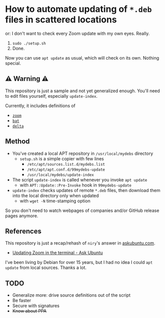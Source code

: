 # How to automate updating of `*.deb` files in scattered locations

or: I don't want to check every Zoom update with my own eyes. Really.

1. `sudo ./setup.sh`
2. Done.

Now you can use `apt update` as usual, which will check on its own. Nothing special.

## ⚠ Warning ⚠

This repository is just a sample and not yet generalized enough. You'll need to edit files
yourself, especially `update-index`.

Currently, it includes definitions of

* [`zoom`](https://zoom.us/download?os=linux)
* [`bat`](https://github.com/sharkdp/bat)
* [`delta`](https://github.com/dandavison/delta)

## Method

* You've created a local APT repository in `/usr/local/mydebs` directory
  * `setup.sh` is a simple copier with few lines
    * `/etc/apt/sources.list.d/mydebs.list`
    * `/etc/apt/apt.conf.d/99mydebs-update`
    * `/usr/local/mydebs/update-index`
* The script `update-index` is called whenever you invoke `apt update`
  * with `APT::Update::Pre-Invoke` hook in `99mydebs-update`
* `update-index` checks updates of remote `*.deb` files, then download them into the local
  directory only when updated
  * with `wget -N` time-stamping option

So you don't need to watch webpages of companies and/or GitHub release pages anymore.

## References

This repository is just a recap/rehash of `niry`'s answer in [askubuntu.com](https://askubuntu.com).

* [Updating Zoom in the terminal - Ask Ubuntu](https://askubuntu.com/a/1316231)

I've been living by Debian for over 15 years, but I had no idea I could `apt update` from
local sources. Thanks a lot.

## TODO

* Generalize more: drive source definitions out of the script
* Be faster
* Secure with signatures
* ~~Know about PPA~~
